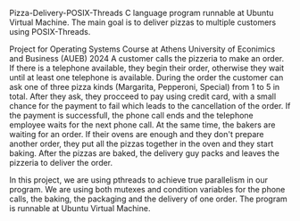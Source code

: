 Pizza-Delivery-POSIX-Threads
C language program runnable at Ubuntu Virtual Machine. The main goal is to deliver pizzas to multiple customers using POSIX-Threads.

Project for Operating Systems Course at Athens University of Econimics and Business (AUEB) 2024
A customer calls the pizzeria to make an order. If there is a telephone available, they begin their order, otherwise they wait until at least one telephone is available. During the order the customer can ask one of three pizza kinds (Margarita, Pepperoni, Special) from 1 to 5 in total. After they ask, they procceed to pay using credit card, with a small chance for the payment to fail which leads to the cancellation of the order. If the payment is successfull, the phone call ends and the telephone employee waits for the next phone call. At the same time, the bakers are waiting for an order. If their ovens are enough and they don't prepare another order, they put all the pizzas together in the oven and they start baking. After the pizzas are baked, the delivery guy packs and leaves the pizzeria to deliver the order.

In this project, we are using pthreads to achieve true parallelism in our program. We are using both mutexes and condition variables for the phone calls, the baking, the packaging and the delivery of one order. The program is runnable at Ubuntu Virtual Machine.
